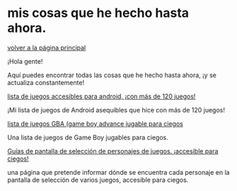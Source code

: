 ﻿# mis cosas que he hecho hasta ahora.
[volver a la página principal](index-es)

¡Hola gente!


  Aquí puedes encontrar todas las cosas que he hecho hasta ahora, ¡y se actualiza constantemente!


[lista de juegos accesibles para android, ¡con más de 120 juegos!](https://azurejoga.github.io/lista-de-jogos-atualizada-para-android-acessiveis)


¡Mi lista de juegos de Android asequibles que hice con más de 120 juegos!


[lista de juegos GBA (game boy advance jugable para ciegos](https://azurejoga.github.io/juegos-de-gba-es)


Una lista de juegos de Game Boy jugables para ciegos.


[Guías de pantalla de selección de personajes de juegos. ¡accesible para ciegos!](guia-de-telas)


una página que pretende informar dónde se encuentra cada personaje en la pantalla de selección de varios juegos, accesible para ciegos.